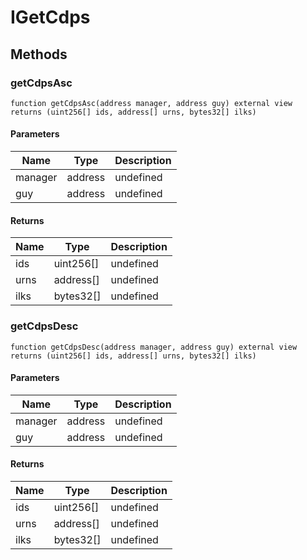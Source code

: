 # IGetCdps









## Methods

### getCdpsAsc

```solidity
function getCdpsAsc(address manager, address guy) external view returns (uint256[] ids, address[] urns, bytes32[] ilks)
```





#### Parameters

| Name | Type | Description |
|---|---|---|
| manager | address | undefined
| guy | address | undefined

#### Returns

| Name | Type | Description |
|---|---|---|
| ids | uint256[] | undefined
| urns | address[] | undefined
| ilks | bytes32[] | undefined

### getCdpsDesc

```solidity
function getCdpsDesc(address manager, address guy) external view returns (uint256[] ids, address[] urns, bytes32[] ilks)
```





#### Parameters

| Name | Type | Description |
|---|---|---|
| manager | address | undefined
| guy | address | undefined

#### Returns

| Name | Type | Description |
|---|---|---|
| ids | uint256[] | undefined
| urns | address[] | undefined
| ilks | bytes32[] | undefined




